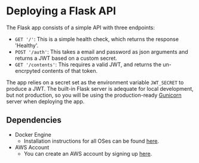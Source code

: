 # Deploying a Flask API


The Flask app consists of a simple API with three endpoints:

- `GET '/'`: This is a simple health check, which returns the response 'Healthy'. 
- `POST '/auth'`: This takes a email and password as json arguments and returns a JWT based on a custom secret.
- `GET '/contents'`: This requires a valid JWT, and returns the un-encrpyted contents of that token. 

The app relies on a secret set as the environment variable `JWT_SECRET` to produce a JWT. The built-in Flask server is adequate for local development, but not production, so you will be using the production-ready [Gunicorn](https://gunicorn.org/) server when deploying the app.



## Dependencies

- Docker Engine
    - Installation instructions for all OSes can be found [here](https://docs.docker.com/install/).
 - AWS Account
     - You can create an AWS account by signing up [here](https://aws.amazon.com/#).
     

